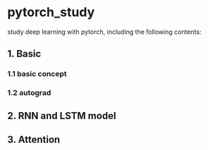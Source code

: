 # pytorch_study

study deep learning with pytorch, including the following contents:

## 1. Basic
### 1.1 basic concept
### 1.2 autograd

## 2. RNN and LSTM model

## 3. Attention
